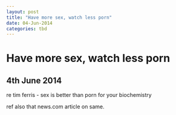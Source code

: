 ```yaml
---
layout: post
title: "Have more sex, watch less porn"
date: 04-Jun-2014
categories: tbd
---
```


# Have more sex, watch less porn

## 4th June 2014

re tim ferris - sex is better than porn for your biochemistry

ref also that news.com article on same.
